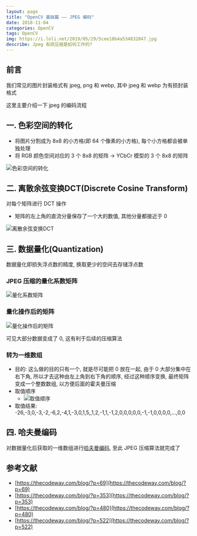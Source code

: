 ```yaml
---
layout: page
title: "OpenCV 基础篇 —— JPEG 编码"
date: 2018-11-04
categories: OpenCV
tags: OpenCV
img: https://i.loli.net/2019/05/29/5cee10b4a534832047.jpg
describe: Jpeg 有损压缩是如何工作的?
---
```


## 前言
我们常见的图片封装格式有 jpeg, png 和 webp, 其中 jpeg 和 webp 为有损封装格式
 
这里主要介绍一下 jpeg 的编码流程

## 一. 色彩空间的转化
- 将图片分割成为 8x8 的小方格(即 64 个像素的小方格), 每个小方格都会被单独处理
- 将 RGB 颜色空间对应的 3 个 8x8 的矩阵 ->  YCbCr 模型的 3 个 8x8 的矩阵

![色彩空间的转化](https://i.loli.net/2019/05/29/5cee0e7cc282499705.png)

## 二. 离散余弦变换DCT(Discrete Cosine Transform)
对每个矩阵进行 DCT 操作
  - 矩阵的左上角的直流分量保存了一个大的数值, 其他分量都接近于 0 

![离散余弦变换DCT](https://i.loli.net/2019/05/29/5cee0e9732af970035.png)

## 三. 数据量化(Quantization)
数据量化即损失浮点数的精度, 换取更少的空间去存储浮点数

### JPEG 压缩的量化系数矩阵
![量化系数矩阵](https://i.loli.net/2019/05/29/5cee0ead8676246343.png)

### 量化操作后的矩阵
![量化操作后的矩阵](https://i.loli.net/2019/05/29/5cee0eca60b5777423.png)

可见大部分数据变成了 0, 这有利于后续的压缩算法

### 转为一维数组
- 目的: 这么做的目的只有一个, 就是尽可能把 0 放在一起, 由于 0 大部分集中在右下角, 所以才去这种由左上角到右下角的顺序, 经过这种顺序变换, 最终矩阵变成一个整数数组, 以方便后面的霍夫曼压缩
- 取值顺序
  - ![取值顺序](https://i.loli.net/2019/05/29/5cee0eebc210524671.png)
- 取值结果: -26,-3,0,-3,-2,-6,2,-4,1,-3,0,1,5,,1,2,-1,1,-1,2,0,0,0,0,0,-1,-1,0,0,0,0,…,0,0

## 四. 哈夫曼编码
对数据量化后获取的一维数组进行[哈夫曼编码](https://zh.wikipedia.org/wiki/%E9%9C%8D%E5%A4%AB%E6%9B%BC%E7%BC%96%E7%A0%81), 至此 JPEG 压缩算法就完成了

## 参考文献
- [https://thecodeway.com/blog/?p=69](https://thecodeway.com/blog/?p=69)
- [https://thecodeway.com/blog/?p=353](https://thecodeway.com/blog/?p=353)
- [https://thecodeway.com/blog/?p=480](https://thecodeway.com/blog/?p=480)
- [https://thecodeway.com/blog/?p=522](https://thecodeway.com/blog/?p=522)
